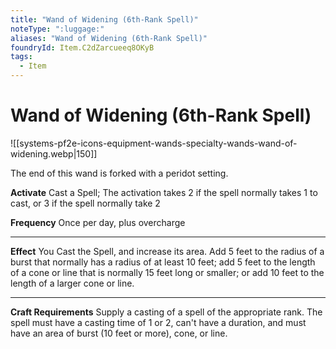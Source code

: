 ```yaml
---
title: "Wand of Widening (6th-Rank Spell)"
noteType: ":luggage:"
aliases: "Wand of Widening (6th-Rank Spell)"
foundryId: Item.C2dZarcueeq8OKyB
tags:
  - Item
---
```


# Wand of Widening (6th-Rank Spell)
![[systems-pf2e-icons-equipment-wands-specialty-wands-wand-of-widening.webp|150]]

The end of this wand is forked with a peridot setting.

**Activate** Cast a Spell; The activation takes 2 if the spell normally takes 1 to cast, or 3 if the spell normally take 2

**Frequency** Once per day, plus overcharge

* * *

**Effect** You Cast the Spell, and increase its area. Add 5 feet to the radius of a burst that normally has a radius of at least 10 feet; add 5 feet to the length of a cone or line that is normally 15 feet long or smaller; or add 10 feet to the length of a larger cone or line.

* * *

**Craft Requirements** Supply a casting of a spell of the appropriate rank. The spell must have a casting time of 1 or 2, can't have a duration, and must have an area of burst (10 feet or more), cone, or line.
